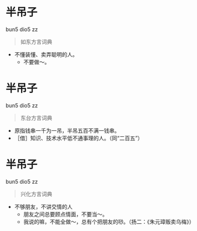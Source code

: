 # 半吊子
bun5 dio5 zz
> 如东方言词典
- 不懂装懂、卖弄聪明的人。
  - 不要做～。

# 半吊子
bun5 dio5 zz
> 东台方言词典
- 原指钱串一千为一吊，半吊五百不满一钱串。
- ［借］知识、技术水平低不通事理的人。（同“二百五”）

# 半吊子
bun5 dio5 zz
> 兴化方言词典
- 不够朋友，不讲交情的人
  - 朋友之间总要顾点情面，不要当～。
  - 我说的嘛，不能全做～，总有个把朋友的唦。（扬二：《朱元璋贩卖乌梅》）
